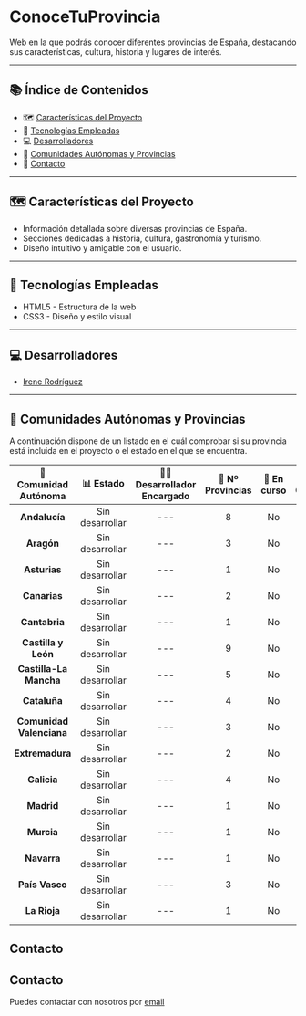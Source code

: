 # ConoceTuProvincia
 Web en la que podrás conocer diferentes provincias de España, destacando sus características, cultura, historia y lugares de interés.

 ---

## 📚 Índice de Contenidos
- 🗺️ [Características del Proyecto](#características-del-proyecto)
- 📍 [Tecnologías Empleadas](#tecnologías-empleadas)
- 💻 [Desarrolladores](#desarrolladores)
- 🚧 [Comunidades Autónomas y Provincias](#comunidades-autónomas-y-provincias)
- 📨 [Contacto](#contacto)

---

## 🗺️ Características del Proyecto <a name="características-del-proyecto"></a>
- Información detallada sobre diversas provincias de España.
- Secciones dedicadas a historia, cultura, gastronomía y turismo.
- Diseño intuitivo y amigable con el usuario.

---

## 📍 Tecnologías Empleadas <a name="tecnologías-empleadas"></a>
- HTML5 - Estructura de la web
- CSS3 - Diseño y estilo visual

---

## 💻 Desarrolladores <a name="desarrolladores"></a>
- [Irene Rodríguez](https://github.com/irenerodrod)

---

## 🚧 Comunidades Autónomas y Provincias <a name="comunidades-autónomas-y-provincias"></a>
A continuación dispone de un listado en el cuál comprobar si su provincia está incluida en el proyecto o el estado en el que se encuentra.

| **🏡 Comunidad Autónoma** | **📊 Estado**      | **👨‍💻 Desarrollador Encargado** | **📍 Nº Provincias** | **🔄 En curso** | **✅ Completadas** |
| :----------------------: | :---------------: | :-----------------------------: | :-----------------: | :-------------: | :---------------: |
| **Andalucía**            | Sin desarrollar   | ---                             | 8                   | No              | 0                 |
| **Aragón**               | Sin desarrollar   | ---                             | 3                   | No              | 0                 |
| **Asturias**             | Sin desarrollar   | ---                             | 1                   | No              | 0                 |
| **Canarias**             | Sin desarrollar   | ---                             | 2                   | No              | 0                 |
| **Cantabria**            | Sin desarrollar   | ---                             | 1                   | No              | 0                 |
| **Castilla y León**      | Sin desarrollar   | ---                             | 9                   | No              | 0                 |
| **Castilla-La Mancha**   | Sin desarrollar   | ---                             | 5                   | No              | 0                 |
| **Cataluña**             | Sin desarrollar   | ---                             | 4                   | No              | 0                 |
| **Comunidad Valenciana** | Sin desarrollar   | ---                             | 3                   | No              | 0                 |
| **Extremadura**          | Sin desarrollar   | ---                             | 2                   | No              | 0                 |
| **Galicia**              | Sin desarrollar   | ---                             | 4                   | No              | 0                 |
| **Madrid**               | Sin desarrollar   | ---                             | 1                   | No              | 0                 |
| **Murcia**               | Sin desarrollar   | ---                             | 1                   | No              | 0                 |
| **Navarra**              | Sin desarrollar   | ---                             | 1                   | No              | 0                 |
| **País Vasco**           | Sin desarrollar   | ---                             | 3                   | No              | 0                 |
| **La Rioja**             | Sin desarrollar   | ---                             | 1                   | No              | 0                 |

## Contacto 

## Contacto 
Puedes contactar con nosotros por [email](mailto:devirro@outlook.es)